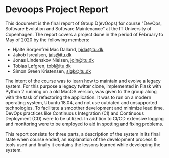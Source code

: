 # Devoops Project Report

This document is the final report of Group D(evOops) for course "DevOps, Software Evolution and Software Maintenance" at the IT University of Copenhagen. The report covers a project done in the period of February to May of 2020 by the following members:
- Hjalte Sorgenfrei Mac Dalland, hjda@itu.dk
- Jakob Isrealsen, jais@itu.dk
- Jonas Lindenskov Nielsen, joln@itu.dk
- Tobias Løfgren, tobl@itu.dk
- Simon Green Kristensen, sigk@itu.dk

The intent of the course was to learn how to maintain and evolve a legacy system. 
For this purpose a legacy twitter clone, implemented in Flask with Python 2 running on a old MacOS version, was given to the group along with the task of refactoring the application. 
It was to run on a modern operating system, Ubuntu 18.04, and not use outdated and unsupported technologies. To facilitate a smoother development and minimize lead time, DevOps practices like Continuous Integration (CI) and Continuous Deployment (CD) were to be utilized. In addition to CI/CD extensive logging and monitoring were to be employed to aid in spotting and fixing problems. 

This report consists for three parts, a description of the system in its final state when course ended, an explanation of the development process & tools used and finally it contains the lessons learned while developing the system.